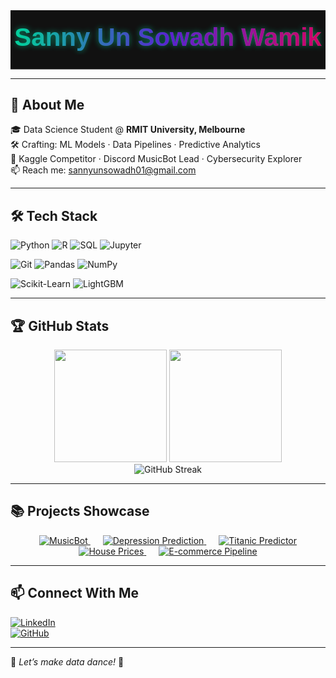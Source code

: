 <!-- README.md -->

<!-- Animated SVG Header -->
<div align="center">

<svg width="800" height="150" viewBox="0 0 800 150" xmlns="http://www.w3.org/2000/svg">
  <defs>
    <!-- animated rainbow gradient -->
    <linearGradient id="G1" x1="0%" y1="0%" x2="100%" y2="0%">
      <stop offset="0%" stop-color="#00ffbd"/>
      <stop offset="50%" stop-color="#6928ff"/>
      <stop offset="100%" stop-color="#ff0080"/>
      <animate attributeName="x1" from="0%" to="100%" dur="6s" repeatCount="indefinite"/>
      <animate attributeName="x2" from="100%" to="0%" dur="6s" repeatCount="indefinite"/>
    </linearGradient>
    <!-- neon glow -->
    <filter id="F1"><feDropShadow dx="0" dy="0" stdDeviation="8" flood-color="#00ffbd" flood-opacity="0.6"/></filter>
  </defs>
  <!-- bg -->
  <rect width="800" height="150" fill="#111"/>
  <!-- text -->
  <text x="50%" y="90" text-anchor="middle" font-family="Poppins,sans-serif" font-size="64" font-weight="800"
        fill="url(#G1)" filter="url(#F1)">
    Sanny Un Sowadh Wamik
    <animate attributeName="opacity" values="0.8;1;0.8" dur="4s" repeatCount="indefinite"/>
    <animateTransform attributeName="transform" type="scale" values="1;1.02;1" keyTimes="0;0.5;1" dur="5s" additive="sum" repeatCount="indefinite"/>
  </text>
</svg>

</div>



---

## 🚀 About Me

🎓 Data Science Student @ **RMIT University, Melbourne**  
🛠️ Crafting: ML Models · Data Pipelines · Predictive Analytics  
🎯 Kaggle Competitor · Discord MusicBot Lead · Cybersecurity Explorer  
📫 Reach me: [sannyunsowadh01@gmail.com](mailto:sannyunsowadh01@gmail.com)

---

## 🛠️ Tech Stack

![Python](https://img.shields.io/badge/Python-3776AB?style=for-the-badge&logo=python&logoColor=white&animation=spin) 
![R](https://img.shields.io/badge/R-276DC3?style=for-the-badge&logo=r&logoColor=white&animation=spin) 
![SQL](https://img.shields.io/badge/SQL-4479A1?style=for-the-badge&logo=mysql&logoColor=white&animation=spin) 
![Jupyter](https://img.shields.io/badge/Jupyter-F37626?style=for-the-badge&logo=jupyter&logoColor=white&animation=spin)  

![Git](https://img.shields.io/badge/Git-F05032?style=for-the-badge&logo=git&logoColor=white&animation=spin) 
![Pandas](https://img.shields.io/badge/Pandas-150458?style=for-the-badge&logo=pandas&logoColor=white&animation=spin) 
![NumPy](https://img.shields.io/badge/NumPy-013243?style=for-the-badge&logo=numpy&logoColor=white&animation=spin)  

![Scikit-Learn](https://img.shields.io/badge/Scikit%20Learn-F7931E?style=for-the-badge&logo=scikit-learn&logoColor=white&animation=spin) 
![LightGBM](https://img.shields.io/badge/LightGBM-8BC34A?style=for-the-badge&logo=lightgbm&logoColor=white&animation=spin)

---

## 🏆 GitHub Stats

<div align="center">
  <img src="https://github-readme-stats.vercel.app/api?username=Sanny-Un-Sowadh-Wamik&show_icons=true&theme=radical&count_private=true&ring=FFFFFF" height="180px"/>
  <img src="https://github-readme-stats.vercel.app/api/top-langs/?username=Sanny-Un-Sowadh-Wamik&layout=compact&theme=radical&hide_border=true" height="180px"/>
  <br/>
  <img src="https://streak-stats.demolab.com?user=Sanny-Un-Sowadh-Wamik&theme=radical&fire=00ff99" alt="GitHub Streak"/>
</div>

---

## 📚 Projects Showcase

<div align="center">
  <a href="https://github.com/Sanny-Un-Sowadh-Wamik/MusicBot" target="_blank" style="margin: 10px;">
    <img src="https://img.shields.io/badge/🎵 MusicBot-1DB954?style=for-the-badge&logo=discord&logoColor=white" alt="MusicBot"/>
  </a>
  <a href="https://www.kaggle.com/competitions/kaggle-playground-series-season-4/leaderboard" target="_blank" style="margin: 10px;">
    <img src="https://img.shields.io/badge/🧠 Depression+Prediction-F7931E?style=for-the-badge&logo=kaggle&logoColor=white" alt="Depression Prediction"/>
  </a>
  <a href="https://github.com/Sanny-Un-Sowadh-Wamik/Titanic-ML" target="_blank" style="margin: 10px;">
    <img src="https://img.shields.io/badge/🚢 Titanic+Predictor-0052CC?style=for-the-badge&logo=apache&logoColor=white" alt="Titanic Predictor"/>
  </a>
  <a href="https://github.com/Sanny-Un-Sowadh-Wamik/House-Prices" target="_blank" style="margin: 10px;">
    <img src="https://img.shields.io/badge/🏡 House+Prices-7B1FA2?style=for-the-badge&logo=homeassistant&logoColor=white" alt="House Prices"/>
  </a>
  <a href="https://github.com/Sanny-Un-Sowadh-Wamik/Data-Pipeline" target="_blank" style="margin: 10px;">
    <img src="https://img.shields.io/badge/🛒 E-commerce+Pipeline-009688?style=for-the-badge&logo=python&logoColor=white" alt="E-commerce Pipeline"/>
  </a>
</div>

---

## 📫 Connect With Me

[![LinkedIn](https://img.shields.io/badge/-LinkedIn-blue?style=for-the-badge&logo=linkedin&logoColor=white)](https://linkedin.com/in/sanny-un-sowadh-wamik)  
[![GitHub](https://img.shields.io/badge/-GitHub-black?style=for-the-badge&logo=github&logoColor=white)](https://github.com/Sanny-Un-Sowadh-Wamik)  

---

🌟 _Let’s make data dance!_ 🌟  
